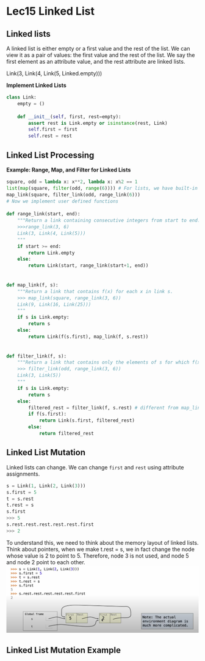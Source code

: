 # Lec15 Linked List
## Linked lists
A linked list is either empty or a first value and the rest of the list.
We can view it as a pair of values: the first value and the rest of the list.
We say the first element as an attribute value, and the rest attribute are linked lists.

Link(3, Link(4, Link(5, Linked.empty)))

**Implement Linked Lists**
```python
class Link:
    empty = ()

    def __init__(self, first, rest=empty):  
        assert rest is Link.empty or isinstance(rest, Link)
        self.first = first
        self.rest = rest
```

## Linked List Processing
**Example: Range, Map, and Filter for Linked Lists**
```python
square, odd = lambda x: x**2, lambda x: x%2 == 1
list(map(square, filter(odd, range(6)))) # For lists, we have built-in funcs to do this
map_link(square, filter_link(odd, range_link(6)))
# Now we implement user defined functions

def range_link(start, end):
    """Return a link containing consecutive integers from start to end.
    >>>range_link(3, 6)
    Link(3, Link(4, Link(5)))
    """
    if start >= end:
        return Link.empty
    else:
        return Link(start, range_link(start+1, end))


def map_link(f, s):
    """Return a link that contains f(x) for each x in link s.
    >>> map_link(square, range_link(3, 6))
    Link(9, Link(16, Link(25)))
    """
    if s is Link.empty:
        return s
    else:
        return Link(f(s.first), map_link(f, s.rest))


def filter_link(f, s):
    """Return a link that contains only the elements of s for which f(x) is true.
    >>> filter_link(odd, range_link(3, 6))
    Link(3, Link(5))
    """
    if s is Link.empty:
        return s
    else:
        filtered_rest = filter_link(f, s.rest) # different from map_link, because we need to filter every node in the link
        if f(s.first):
            return Link(s.first, filtered_rest)
        else:
            return filtered_rest
```

## Linked List Mutation
Linked lists can change. We can change `first` and `rest` using attribute assignments.
```python
s = Link(1, Link(2, Link(3)))
s.first = 5
t = s.rest
t.rest = s
s.first
>>> 5
s.rest.rest.rest.rest.rest.first
>>> 2
```
To understand this, we need to think about the memory layout of linked lists.
Think about pointers, when we make t.rest = s, we in fact change the node whose value is 2 to point to 5.
Therefore, node 3 is not used, and node 5 and node 2 point to each other.
![local picture](./LinkedListMutation.png)

## Linked List Mutation Example
